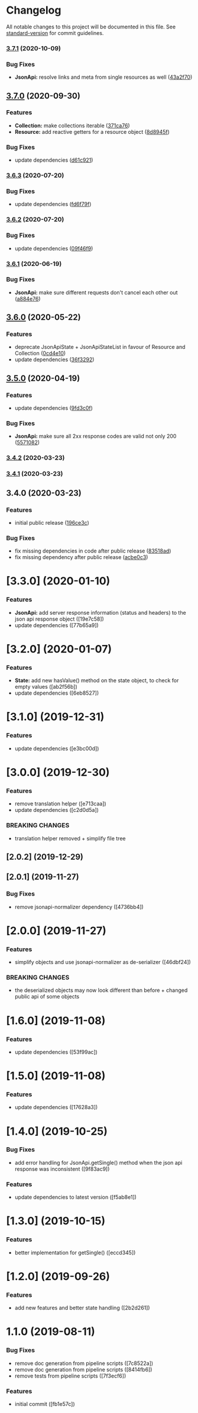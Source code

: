 # Changelog

All notable changes to this project will be documented in this file. See [standard-version](https://github.com/conventional-changelog/standard-version) for commit guidelines.

### [3.7.1](https://bitbucket.org/labor-digital/json-api/compare/v3.7.0...v3.7.1) (2020-10-09)


### Bug Fixes

* **JsonApi:** resolve links and meta from single resources as well ([43a2f70](https://bitbucket.org/labor-digital/json-api/commit/43a2f7052445749978fb6dff104810aef3a64cbe))

## [3.7.0](https://bitbucket.org/labor-digital/json-api/compare/v3.6.3...v3.7.0) (2020-09-30)


### Features

* **Collection:** make collections iterable ([371ca76](https://bitbucket.org/labor-digital/json-api/commit/371ca76b2372b2e20a59a43401d2a247553089aa))
* **Resource:** add reactive getters for a resource object ([8d8945f](https://bitbucket.org/labor-digital/json-api/commit/8d8945fe25ccb4143c781568aca109bd5c15cbd9))


### Bug Fixes

* update dependencies ([d61c921](https://bitbucket.org/labor-digital/json-api/commit/d61c92113ee79f5a4d1eab555df7df713f27171d))

### [3.6.3](https://bitbucket.org/labor-digital/json-api/compare/v3.6.2...v3.6.3) (2020-07-20)


### Bug Fixes

* update dependencies ([fd6f79f](https://bitbucket.org/labor-digital/json-api/commit/fd6f79f36c3e69d7bdbb8e0c4473165edc8c699c))

### [3.6.2](https://bitbucket.org/labor-digital/json-api/compare/v3.6.1...v3.6.2) (2020-07-20)


### Bug Fixes

* update dependencies ([09f46f9](https://bitbucket.org/labor-digital/json-api/commit/09f46f978ac3ce2b03e7c129eb2545e1f961699b))

### [3.6.1](https://bitbucket.org/labor-digital/json-api/compare/v3.6.0...v3.6.1) (2020-06-19)


### Bug Fixes

* **JsonApi:** make sure different requests don't cancel each other out ([a884e76](https://bitbucket.org/labor-digital/json-api/commit/a884e76251e66e8a441aba6deec272b19878e5f3))

## [3.6.0](https://bitbucket.org/labor-digital/json-api/compare/v3.5.0...v3.6.0) (2020-05-22)


### Features

* deprecate JsonApiState + JsonApiStateList in favour of Resource and Collection ([0cd4e10](https://bitbucket.org/labor-digital/json-api/commit/0cd4e10baef3676fd8ce27ad5409427f7cfcfb6d))
* update dependencies ([36f3292](https://bitbucket.org/labor-digital/json-api/commit/36f3292b73e8241b2cdd35ebea8a0a91982b87a6))

## [3.5.0](https://bitbucket.org/labor-digital/json-api/compare/v3.4.2...v3.5.0) (2020-04-19)


### Features

* update dependencies ([9fd3c0f](https://bitbucket.org/labor-digital/json-api/commit/9fd3c0fe01d7884d81991856c9afe1f7657f8ec8))


### Bug Fixes

* **JsonApi:** make sure all 2xx response codes are valid not only 200 ([5571082](https://bitbucket.org/labor-digital/json-api/commit/5571082f657457e368ec25fa86fba0babbe144e9))

### [3.4.2](https://bitbucket.org/labor-digital/json-api/compare/v3.4.1...v3.4.2) (2020-03-23)

### [3.4.1](https://bitbucket.org/labor-digital/json-api/compare/v3.4.0...v3.4.1) (2020-03-23)

## 3.4.0 (2020-03-23)


### Features

* initial public release ([196ce3c](https://bitbucket.org/labor-digital/json-api/commit/196ce3cb9f0f906c7da595d9fc78a276b1cbcc1d))


### Bug Fixes

* fix missing dependencies in code after public release ([83518ad](https://bitbucket.org/labor-digital/json-api/commit/83518ad4eb2e947d5d9c0d335b321d4539c0d7ba))
* fix missing dependency after public release ([acbe0c3](https://bitbucket.org/labor-digital/json-api/commit/acbe0c388a34598778357ed426ab0821827f5ccf))

# [3.3.0] (2020-01-10)


### Features

* **JsonApi:** add server response information (status and headers) to the json api response object ([19e7c58])
* update dependencies ([77b65a9])



# [3.2.0] (2020-01-07)


### Features

* **State:** add new hasValue() method on the state object, to check for empty values ([ab2f56b])
* update dependencies ([6eb8527])



# [3.1.0] (2019-12-31)


### Features

* update dependencies ([e3bc00d])



# [3.0.0] (2019-12-30)


### Features

* remove translation helper ([e713caa])
* update dependencies ([c2d0d5a])


### BREAKING CHANGES

* translation helper removed + simplify file tree



## [2.0.2] (2019-12-29)



## [2.0.1] (2019-11-27)


### Bug Fixes

* remove jsonapi-normalizer dependency ([4736bb4])



# [2.0.0] (2019-11-27)


### Features

* simplify objects and use jsonapi-normalizer as de-serializer ([46dbf24])


### BREAKING CHANGES

* the deserialized objects may now look different than
before + changed public api of some objects



# [1.6.0] (2019-11-08)


### Features

* update dependencies ([53f99ac])



# [1.5.0] (2019-11-08)


### Features

* update dependencies ([17628a3])



# [1.4.0] (2019-10-25)


### Bug Fixes

* add error handling for JsonApi.getSingle() method when the json api response was inconsistent ([9f83ac9])


### Features

* update dependencies to latest version ([f5ab8e1])



# [1.3.0] (2019-10-15)


### Features

* better implementation for getSingle() ([eccd345])



# [1.2.0] (2019-09-26)


### Features

* add new features and better state handling ([2b2d261])



# 1.1.0 (2019-08-11)


### Bug Fixes

* remove doc generation from pipeline scripts ([7c8522a])
* remove doc generation from pipeline scripts ([8414fb6])
* remove tests from pipeline scripts ([7f3ecf6])


### Features

* initial commit ([fb1e57c])
